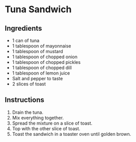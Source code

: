 # Tuna Sandwich

## Ingredients

- 1 can of tuna
- 1 tablespoon of mayonnaise
- 1 tablespoon of mustard
- 1 tablespoon of chopped onion
- 1 tablespoon of chopped pickles
- 1 tablespoon of chopped dill
- 1 tablespoon of lemon juice
- Salt and pepper to taste
- 2 slices of toast


## Instructions

1. Drain the tuna.
2. Mix everything together.
3. Spread the mixture on a slice of toast.
4. Top with the other slice of toast.
5. Toast the sandwich in a toaster oven until golden brown.
